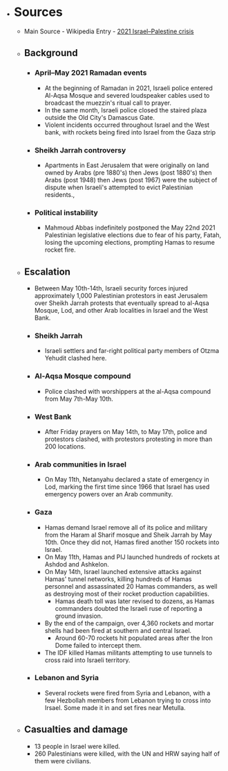 - # Sources
  - Main Source - Wikipedia Entry - [2021 Israel–Palestine crisis](https://en.wikipedia.org/wiki/2021_Israel%E2%80%93Palestine_crisis)
  - ## Background
    - ### April–May 2021 Ramadan events
      - At the beginning of Ramadan in 2021, Israeli police entered Al-Aqsa Mosque and severed loudspeaker cables used to broadcast the muezzin's ritual call to prayer.
      - In the same month, Israeli police closed the staired plaza outside the Old City's Damascus Gate.
      - Violent incidents occurred throughout Israel and the West bank, with rockets being fired into Israel from the Gaza strip
    - ### Sheikh Jarrah controversy
      - Apartments in East Jerusalem that were originally on land owned by Arabs (pre 1880's) then Jews (post 1880's) then Arabs (post 1948) then Jews (post 1967) were the subject of dispute when Israeli's attempted to evict Palestinian residents.,
    - ### Political instability
      - Mahmoud Abbas indefinitely postponed the May 22nd 2021 Palestinian legislative elections due to fear of his party, Fatah, losing the upcoming elections, prompting Hamas to resume rocket fire.
  - ## Escalation
    - Between May 10th-14th, Israeli security forces injured approximately 1,000 Palestinian protestors in east Jerusalem over Sheikh Jarrah protests that eventually spread to al-Aqsa Mosque, Lod, and other Arab localities in Israel and the West Bank.
    - ### Sheikh Jarrah
      - Israeli settlers and far-right political party members of Otzma Yehudit clashed here.
    - ### Al-Aqsa Mosque compound
      - Police clashed with worshippers at the al-Aqsa compound from May 7th-May 10th.
    - ### West Bank
      - After Friday prayers on May 14th, to May 17th, police and protestors clashed, with protestors protesting in more than 200 locations.
    - ### Arab communities in Israel
      - On May 11th, Netanyahu declared a state of emergency in Lod, marking the first time since 1966 that Israel has used emergency powers over an Arab community.
    - ### Gaza
      - Hamas demand Israel remove all of its police and military from the Haram al Sharif mosque and Sheik Jarrah by May 10th. Once they did not, Hamas fired another 150 rockets into Israel.
      - On May 11th, Hamas and PIJ launched hundreds of rockets at Ashdod and Ashkelon.
      - On May 14th, Israel launched extensive attacks against Hamas' tunnel networks, killing hundreds of Hamas personnel and assassinated 20 Hamas commanders, as well as destroying most of their rocket production capabilities.
        - Hamas death toll was later revised to dozens, as Hamas commanders doubted the Israeli ruse of reporting a ground invasion.
      - By the end of the campaign, over 4,360 rockets and mortar shells had been fired at southern and central Israel.
        - Around 60-70 rockets hit populated areas after the Iron Dome failed to intercept them.
      - The IDF killed Hamas militants attempting to use tunnels to cross raid into Israeli territory.
    - ### Lebanon and Syria
      - Several rockets were fired from Syria and Lebanon, with a few Hezbollah members from Lebanon trying to cross into Irsael. Some made it in and set fires near Metulla.
  - ## Casualties and damage
    - 13 people in Israel were killed.
    - 260 Palestinians were killed, with the UN and HRW saying half of them were civilians.
#